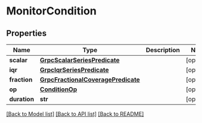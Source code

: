 # MonitorCondition

## Properties
Name | Type | Description | Notes
------------ | ------------- | ------------- | -------------
**scalar** | [**GrpcScalarSeriesPredicate**](GrpcScalarSeriesPredicate.md) |  | [optional] 
**iqr** | [**GrpcIqrSeriesPredicate**](GrpcIqrSeriesPredicate.md) |  | [optional] 
**fraction** | [**GrpcFractionalCoveragePredicate**](GrpcFractionalCoveragePredicate.md) |  | [optional] 
**op** | [**ConditionOp**](ConditionOp.md) |  | [optional] 
**duration** | **str** |  | [optional] 

[[Back to Model list]](../README.md#documentation-for-models) [[Back to API list]](../README.md#documentation-for-api-endpoints) [[Back to README]](../README.md)


